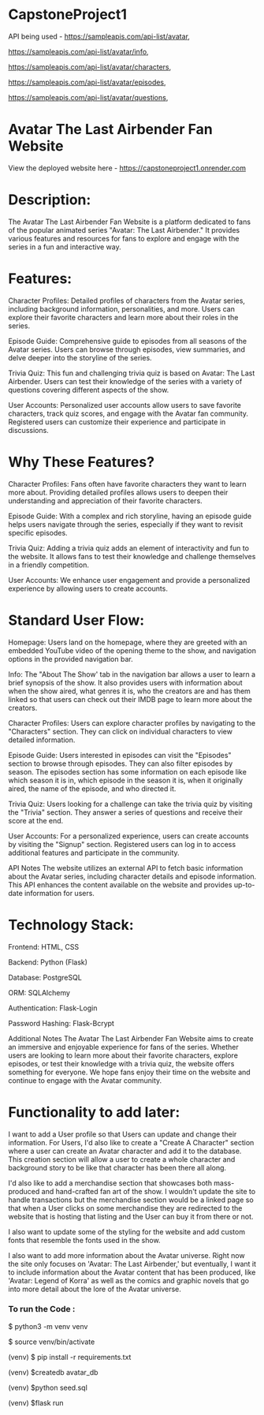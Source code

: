 # CapstoneProject1

API being used - https://sampleapis.com/api-list/avatar, 

https://sampleapis.com/api-list/avatar/info, 

https://sampleapis.com/api-list/avatar/characters, 

https://sampleapis.com/api-list/avatar/episodes, 

https://sampleapis.com/api-list/avatar/questions, 

# Avatar The Last Airbender Fan Website
View the deployed website here - https://capstoneproject1.onrender.com

# Description:
The Avatar The Last Airbender Fan Website is a platform dedicated to fans of the popular animated series "Avatar: The Last Airbender." It provides various features and resources for fans to explore and engage with the series in a fun and interactive way.

# Features:
Character Profiles: Detailed profiles of characters from the Avatar series, including background information, personalities, and more. Users can explore their favorite characters and learn more about their roles in the series.

Episode Guide: Comprehensive guide to episodes from all seasons of the Avatar series. Users can browse through episodes, view summaries, and delve deeper into the storyline of the series.

Trivia Quiz: This fun and challenging trivia quiz is based on Avatar: The Last Airbender. Users can test their knowledge of the series with a variety of questions covering different aspects of the show.

User Accounts: Personalized user accounts allow users to save favorite characters, track quiz scores, and engage with the Avatar fan community. Registered users can customize their experience and participate in discussions.

# Why These Features?
Character Profiles: Fans often have favorite characters they want to learn more about. Providing detailed profiles allows users to deepen their understanding and appreciation of their favorite characters.

Episode Guide: With a complex and rich storyline, having an episode guide helps users navigate through the series, especially if they want to revisit specific episodes.

Trivia Quiz: Adding a trivia quiz adds an element of interactivity and fun to the website. It allows fans to test their knowledge and challenge themselves in a friendly competition.

User Accounts: We enhance user engagement and provide a personalized experience by allowing users to create accounts.

# Standard User Flow:
Homepage: Users land on the homepage, where they are greeted with an embedded YouTube video of the opening theme to the show, and navigation options in the provided navigation bar. 

Info: The "About The Show' tab in the navigation bar allows a user to learn a brief synopsis of the show. It also provides users with information about when the show aired, what genres it is, who the creators are and has them linked so that users can check out their IMDB page to learn more about the creators. 

Character Profiles: Users can explore character profiles by navigating to the "Characters" section. They can click on individual characters to view detailed information.

Episode Guide: Users interested in episodes can visit the "Episodes" section to browse through episodes. They can also filter episodes by season. The episodes section has some information on each episode like which season it is in, which episode in the season it is, when it originally aired, the name of the episode, and who directed it. 

Trivia Quiz: Users looking for a challenge can take the trivia quiz by visiting the "Trivia" section. They answer a series of questions and receive their score at the end.

User Accounts: For a personalized experience, users can create accounts by visiting the "Signup" section. Registered users can log in to access additional features and participate in the community.

API Notes
The website utilizes an external API to fetch basic information about the Avatar series, including character details and episode information. This API enhances the content available on the website and provides up-to-date information for users.

# Technology Stack:
Frontend: HTML, CSS

Backend: Python (Flask)

Database: PostgreSQL

ORM: SQLAlchemy

Authentication: Flask-Login

Password Hashing: Flask-Bcrypt

Additional Notes
The Avatar The Last Airbender Fan Website aims to create an immersive and enjoyable experience for fans of the series. Whether users are looking to learn more about their favorite characters, explore episodes, or test their knowledge with a trivia quiz, the website offers something for everyone. We hope fans enjoy their time on the website and continue to engage with the Avatar community.

# Functionality to add later:
I want to add a User profile so that Users can update and change their information. For Users, I'd also like to create a "Create A Character" section where a user can create an Avatar character and add it to the database. This creation section will allow a user to create a whole character and background story to be like that character has been there all along.

I'd also like to add a merchandise section that showcases both mass-produced and hand-crafted fan art of the show. I wouldn't update the site to handle transactions but the merchandise section would be a linked page so that when a User clicks on some merchandise they are redirected to the website that is hosting that listing and the User can buy it from there or not. 

I also want to update some of the styling for the website and add custom fonts that resemble the fonts used in the show. 

I also want to add more information about the Avatar universe. Right now the site only focuses on 'Avatar: The Last Airbender,' but eventually, I want it to include information about the Avatar content that has been produced, like 'Avatar: Legend of Korra' as well as the comics and graphic novels that go into more detail about the lore of the Avatar universe. 


### To run the Code :

  $ python3 -m venv venv
  
  $ source venv/bin/activate
  
  (venv) $ pip install -r requirements.txt

  (venv) $createdb avatar_db
  
  (venv) $python seed.sql

  (venv) $flask run
  
